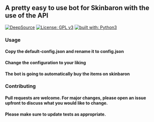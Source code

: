 ## A pretty easy to use bot for Skinbaron with the use of the API

[![DeepSource](https://app.deepsource.com/gh/Luois45/SkinbaronBot_v2.svg/?label=active+issues&show_trend=true&token=9qfkLeJDvMdsubD7eH9LFOhF)](https://app.deepsource.com/gh/Luois45/SkinbaronBot_v2/?ref=repository-badge)
[![License: GPL v3](https://img.shields.io/badge/License-AGPL%20v3-blue.svg)](http://www.gnu.org/licenses/agpl-3.0)
[![built with: Python3](https://camo.githubusercontent.com/0d9fbff04202da688cc79c5ffe984bd171edf453b2e41e5e56e55202dd5bdbb2/68747470733a2f2f696d672e736869656c64732e696f2f62616467652f6275696c74253230776974682d507974686f6e332d7265642e737667)](https://www.python.org/)

### Usage
#### Copy the default-config.json and rename it to config.json

#### Change the configuration to your liking
#### The bot is going to automatically buy the items on skinbaron

### Contributing
#### Pull requests are welcome. For major changes, please open an issue upfront to discuss what you would like to change.

#### Please make sure to update tests as appropriate.

